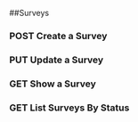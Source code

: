 ##Surveys

### POST Create a Survey

### PUT Update a Survey

### GET Show a Survey

### GET List Surveys By Status